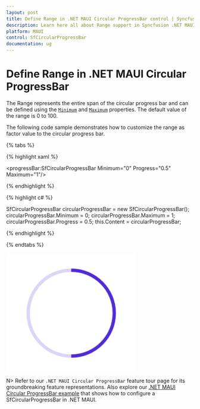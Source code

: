 ```yaml
---
layout: post
title: Define Range in .NET MAUI Circular ProgressBar control | Syncfusion
description: Learn here all about Range support in Syncfusion .NET MAUI Circular ProgressBar control, its elements and more.
platform: MAUI
control: SfCircularProgressBar
documentation: ug
---
```


# Define Range in .NET MAUI Circular ProgressBar

The Range represents the entire span of the circular progress bar and can be defined using the [`Minimum`](https://help.syncfusion.com/cr/maui/Syncfusion.Maui.ProgressBar.ProgressBarBase.html#Syncfusion_Maui_ProgressBar_ProgressBarBase_Minimum) and [`Maximum`](https://help.syncfusion.com/cr/maui/Syncfusion.Maui.ProgressBar.ProgressBarBase.html#Syncfusion_Maui_ProgressBar_ProgressBarBase_Maximum) properties. The default value of the range is 0 to 100.

The following code sample demonstrates how to customize the range as factor value to the circular progress bar.

{% tabs %}  

{% highlight xaml %}

<progressBar:SfCircularProgressBar Minimum="0" 
                                   Progress="0.5" 
                                   Maximum="1"/>

{% endhighlight %}

{% highlight c# %}

SfCircularProgressBar circularProgressBar = new SfCircularProgressBar();
circularProgressBar.Minimum = 0;
circularProgressBar.Maximum = 1;
circularProgressBar.Progress = 0.5;
this.Content = circularProgressBar;

{% endhighlight %}

{% endtabs %} 

![.NET MAUI Circular ProgressBar with range customization](images/define-range/range.png)

N> Refer to our `.NET MAUI Circular ProgressBar` feature tour page for its groundbreaking feature representations. Also explore our [.NET MAUI Circular ProgressBar example](https://github.com/syncfusion/maui-demos/) that shows how to configure a SfCircularProgressBar in .NET MAUI.